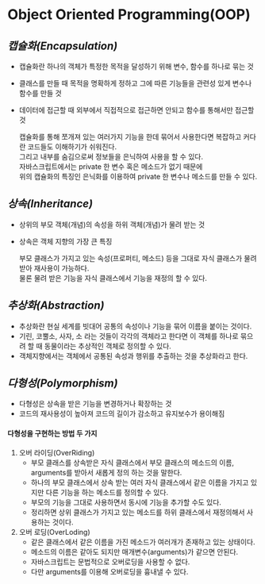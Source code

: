 # Object Oriented Programming(OOP)

## **_캡슐화(Encapsulation)_**

- 캡슐화란 하나의 객체가 특정한 목적을 달성하기 위해 변수, 함수를 하나로 묶는 것
- 클래스를 만들 때 목적을 명확하게 정하고 그에 따른 기능들을 관련성 있게 변수나 함수를 만들 것
- 데이터에 접근할 때 외부에서 직접적으로 접근하면 안되고 함수를 통해서만 접근할 것

  캡슐화를 통해 쪼개져 있는 여러가지 기능을 한데 묶어서 사용한다면 복잡하고 커다란 코드들도 이해하기가 쉬워진다.  
   그리고 내부를 숨김으로써 정보들을 은닉하여 사용을 할 수 있다.  
   자바스크립트에서는 private 한 변수 혹은 메소드가 없기 때문에  
   위의 캡슐화의 특징인 은닉화를 이용하여 private 한 변수나 메소드를 만들 수 있다.

## **_상속(Inheritance)_**

- 상위의 부모 객체(개념)의 속성을 하위 객체(개념)가 물려 받는 것
- 상속은 객체 지향의 가장 큰 특징

  부모 클래스가 가지고 있는 속성(프로퍼티, 메소드) 등을 그대로 자식 클래스가 물려 받아 재사용이 가능하다.  
  물론 물려 받은 기능을 자식 클래스에서 기능을 재정의 할 수 있다.

## **_추상화(Abstraction)_**

- 추상화란 현실 세계를 빗대어 공통의 속성이나 기능을 묶어 이름을 붙이는 것이다.
- 기린, 코뿔소, 사자, 소 라는 것들이 각각의 객체라고 한다면 이 객체를 하나로 묶으려 할 때 동물이라는
  추상적인 객체로 정의할 수 있다.
- 객체지향에서는 객체에서 공통된 속성과 행위를 추출하는 것을 추상화라고 한다.

## **_다형성(Polymorphism)_**

- 다형성은 상속을 받은 기능을 변경하거나 확장하는 것
- 코드의 재사용성이 높아져 코드의 길이가 감소하고 유지보수가 용이해짐

#### 다형성을 구현하는 방법 두 가지

1. 오버 라이딩(OverRiding)
   - 부모 클래스를 상속받은 자식 클래스에서 부모 클래스의 메소드의 이름, arguments를 받아서 새롭게 정의 하는 것을 말한다.
   - 하나의 부모 클래스에서 상속 받는 여러 자식 클래스에서 같은 이름을 가지고 있지만 다른 기능을 하는 메소드를 정의할 수 있다.
   - 부모의 기능을 그대로 사용하면서 동시에 기능을 추가할 수도 있다.
   - 정리하면 상위 클래스가 가지고 있는 메소드를 하위 클래스에서 재정의해서 사용하는 것이다.
1. 오버 로딩(OverLoding)
   - 같은 클래스에서 같은 이름을 가진 메소드가 여러개가 존재하고 있는 상태이다.
   - 메소드의 이름은 같아도 되지만 매개변수(arguments)가 같으면 안된다.
   - 자바스크립트는 문법적으로 오버로딩을 사용할 수 없다.
   - 다만 arguments를 이용해 오버로딩을 흉내낼 수 있다.
